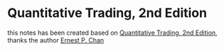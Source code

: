 # Quantitative Trading, 2nd Edition
this notes has been created based on [Quantitative Trading, 2nd Edition](https://learning.oreilly.com/library/view/quantitative-trading-2nd/9781119800064/), thanks the author [Ernest P. Chan](https://epchan.com/)